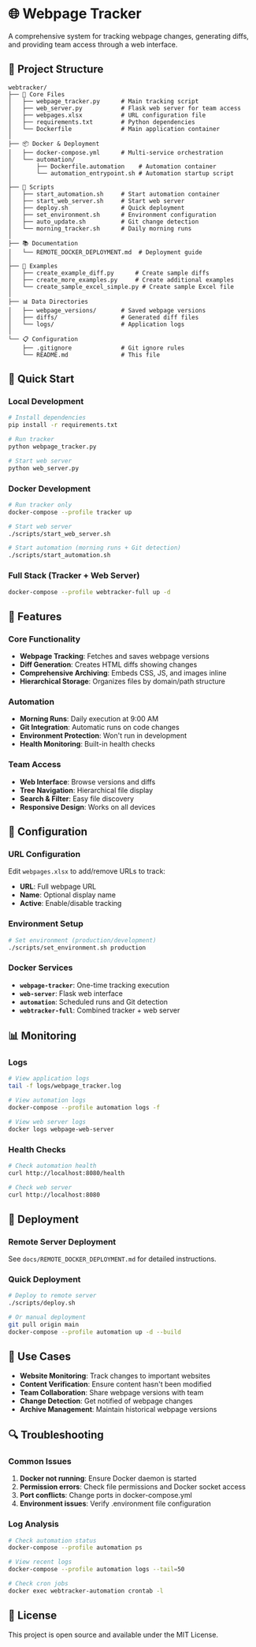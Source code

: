 # 🌐 Webpage Tracker

A comprehensive system for tracking webpage changes, generating diffs, and providing team access through a web interface.

## 📁 Project Structure

```
webtracker/
├── 📄 Core Files
│   ├── webpage_tracker.py      # Main tracking script
│   ├── web_server.py           # Flask web server for team access
│   ├── webpages.xlsx           # URL configuration file
│   ├── requirements.txt        # Python dependencies
│   └── Dockerfile              # Main application container
│
├── 📦 Docker & Deployment
│   ├── docker-compose.yml      # Multi-service orchestration
│   └── automation/
│       ├── Dockerfile.automation    # Automation container
│       └── automation_entrypoint.sh # Automation startup script
│
├── 🔧 Scripts
│   ├── start_automation.sh     # Start automation container
│   ├── start_web_server.sh     # Start web server
│   ├── deploy.sh               # Quick deployment
│   ├── set_environment.sh      # Environment configuration
│   ├── auto_update.sh          # Git change detection
│   └── morning_tracker.sh      # Daily morning runs
│
├── 📚 Documentation
│   └── REMOTE_DOCKER_DEPLOYMENT.md  # Deployment guide
│
├── 🎯 Examples
│   ├── create_example_diff.py      # Create sample diffs
│   ├── create_more_examples.py     # Create additional examples
│   └── create_sample_excel_simple.py # Create sample Excel file
│
├── 📊 Data Directories
│   ├── webpage_versions/       # Saved webpage versions
│   ├── diffs/                  # Generated diff files
│   └── logs/                   # Application logs
│
└── 📋 Configuration
    ├── .gitignore              # Git ignore rules
    └── README.md               # This file
```

## 🚀 Quick Start

### **Local Development**
```bash
# Install dependencies
pip install -r requirements.txt

# Run tracker
python webpage_tracker.py

# Start web server
python web_server.py
```

### **Docker Development**
```bash
# Run tracker only
docker-compose --profile tracker up

# Start web server
./scripts/start_web_server.sh

# Start automation (morning runs + Git detection)
./scripts/start_automation.sh
```

### **Full Stack (Tracker + Web Server)**
```bash
docker-compose --profile webtracker-full up -d
```

## 🎯 Features

### **Core Functionality**
- **Webpage Tracking**: Fetches and saves webpage versions
- **Diff Generation**: Creates HTML diffs showing changes
- **Comprehensive Archiving**: Embeds CSS, JS, and images inline
- **Hierarchical Storage**: Organizes files by domain/path structure

### **Automation**
- **Morning Runs**: Daily execution at 9:00 AM
- **Git Integration**: Automatic runs on code changes
- **Environment Protection**: Won't run in development
- **Health Monitoring**: Built-in health checks

### **Team Access**
- **Web Interface**: Browse versions and diffs
- **Tree Navigation**: Hierarchical file display
- **Search & Filter**: Easy file discovery
- **Responsive Design**: Works on all devices

## 🔧 Configuration

### **URL Configuration**
Edit `webpages.xlsx` to add/remove URLs to track:
- **URL**: Full webpage URL
- **Name**: Optional display name
- **Active**: Enable/disable tracking

### **Environment Setup**
```bash
# Set environment (production/development)
./scripts/set_environment.sh production
```

### **Docker Services**
- **`webpage-tracker`**: One-time tracking execution
- **`web-server`**: Flask web interface
- **`automation`**: Scheduled runs and Git detection
- **`webtracker-full`**: Combined tracker + web server

## 📊 Monitoring

### **Logs**
```bash
# View application logs
tail -f logs/webpage_tracker.log

# View automation logs
docker-compose --profile automation logs -f

# View web server logs
docker logs webpage-web-server
```

### **Health Checks**
```bash
# Check automation health
curl http://localhost:8080/health

# Check web server
curl http://localhost:8080
```

## 🚀 Deployment

### **Remote Server Deployment**
See `docs/REMOTE_DOCKER_DEPLOYMENT.md` for detailed instructions.

### **Quick Deployment**
```bash
# Deploy to remote server
./scripts/deploy.sh

# Or manual deployment
git pull origin main
docker-compose --profile automation up -d --build
```

## 🎯 Use Cases

- **Website Monitoring**: Track changes to important websites
- **Content Verification**: Ensure content hasn't been modified
- **Team Collaboration**: Share webpage versions with team
- **Change Detection**: Get notified of webpage changes
- **Archive Management**: Maintain historical webpage versions

## 🔍 Troubleshooting

### **Common Issues**
1. **Docker not running**: Ensure Docker daemon is started
2. **Permission errors**: Check file permissions and Docker socket access
3. **Port conflicts**: Change ports in docker-compose.yml
4. **Environment issues**: Verify .environment file configuration

### **Log Analysis**
```bash
# Check automation status
docker-compose --profile automation ps

# View recent logs
docker-compose --profile automation logs --tail=50

# Check cron jobs
docker exec webtracker-automation crontab -l
```

## 📝 License

This project is open source and available under the MIT License. 